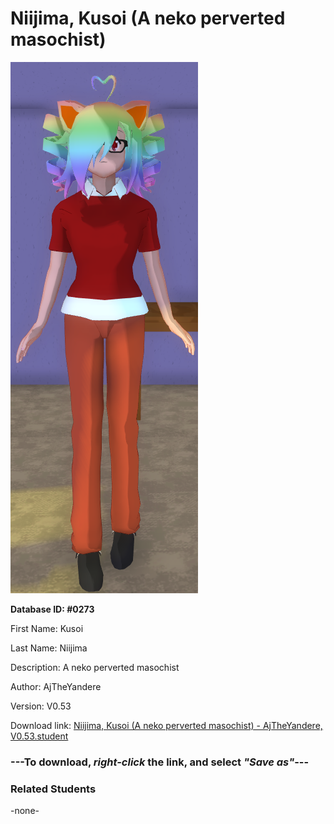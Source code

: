 # Niijima, Kusoi (A neko perverted masochist)

<img src="../../Files/Images/Niijima, Kusoi (A neko perverted masochist).png" title="Niijima, Kusoi (A neko perverted masochist) - AjTheYandere, V0.53">

**Database ID: #0273**

First Name: Kusoi

Last Name: Niijima

Description: A neko perverted masochist

Author: AjTheYandere

Version: V0.53

Download link: <a href="https://raw.githubusercontent.com/Arbiter1223/Daigaku-Gurashi-Custom-Students/master/Files/Student%20Files/Niijima%2C%20Kusoi%20(A%20neko%20perverted%20masochist)%20-%20AjTheYandere%2C%20V0.53.student">Niijima, Kusoi (A neko perverted masochist) - AjTheYandere, V0.53.student</a>

### ---**To download, _right-click_ the link, and select _"Save as"_**---

### Related Students

-none-
